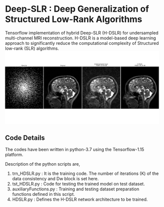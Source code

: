 # Deep-SLR : Deep Generalization of Structured Low-Rank Algorithms
Tensorflow implementation of hybrid Deep-SLR (H-DSLR) for undersampled multi-channel MRI reconstruction. H-DSLR is a model-based deep learning approach to significantly
reduce the computational complexity of Structured low-rank (SLR) algorithms.
<img src="brain_6x_recon.png"  title="hover text">
## Code Details
The codes have been written in python-3.7 using the Tensorflow-1.15 platform. 

Description of the python scripts are,
1. trn_HDSLR.py : It is the training code. The number of iterations (K) of the data consistency and Dw block is set here.
2. tst_HDSLR.py : Code for testing the trained model on test dataset.
3. auxiliaryFunctions.py : Training and testing dataset preparation functions defined in this script.
4. HDSLR.py : Defines the H-DSLR network architecture to be trained.

